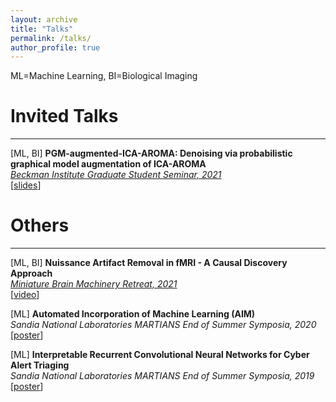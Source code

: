```yaml
---
layout: archive
title: "Talks"
permalink: /talks/
author_profile: true
---
```


ML=Machine Learning, BI=Biological Imaging

# Invited Talks
---
[ML, BI] **PGM-augmented-ICA-AROMA: Denoising via probabilistic graphical model augmentation of ICA-AROMA**<br>
<a href="https://beckman.illinois.edu/about/news/article/2022/03/30/grad-students-to-present-research-april-6">*Beckman Institute Graduate Student Seminar, 2021*</a><br>
[<a href="/talks/causal_fmri_denoising-beckman_seminar-040622.pptx" target="_blank">slides</a>]

# Others
---
[ML, BI] **Nuissance Artifact Removal in fMRI - A Causal Discovery Approach**<br>
<a href="https://minibrain.beckman.illinois.edu/events/2021-mbm-retreat/">*Miniature Brain Machinery Retreat, 2021*</a><br>
[<a href="https://www.youtube.com/watch?v=KDcbwxsRB98" target="_blank">video</a>]

[ML] **Automated Incorporation of Machine Learning (AIM)**<br>
*Sandia National Laboratories MARTIANS End of Summer Symposia, 2020*<br>
[<a href="https://www.osti.gov/servlets/purl/1811429" target="_blank">poster</a>]

[ML] **Interpretable Recurrent Convolutional Neural Networks for Cyber Alert Triaging**<br>
*Sandia National Laboratories MARTIANS End of Summer Symposia, 2019*<br>
[<a href="https://www.osti.gov/biblio/1645642-interpretable-recurrent-convolutional-neural-networks-cyber-alert-triaging" target="_blank">poster</a>]
